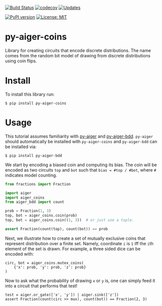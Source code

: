 [![Build Status](https://travis-ci.org/mvcisback/py-aiger-coins.svg?branch=master)](https://travis-ci.org/mvcisback/py-aiger-coins)
[![codecov](https://codecov.io/gh/mvcisback/py-aiger-coins/branch/master/graph/badge.svg)](https://codecov.io/gh/mvcisback/py-aiger-coins)
[![Updates](https://pyup.io/repos/github/mvcisback/py-aiger-coins/shield.svg)](https://pyup.io/repos/github/mvcisback/py-aiger-coins/)

[![PyPI version](https://badge.fury.io/py/py-aiger-coins.svg)](https://badge.fury.io/py/py-aiger-coins)
[![License: MIT](https://img.shields.io/badge/License-MIT-yellow.svg)](https://opensource.org/licenses/MIT)


# py-aiger-coins
Library for creating circuits that encode discrete distributions. The
name comes from the random bit model of drawing from discrete
distributions using coin flips.

# Install

To install this library run:

`$ pip install py-aiger-coins`

# Usage

This tutorial assumes familiarity with
[py-aiger](https://github.com/mvcisback/py-aiger) and
[py-aiger-bdd](https://github.com/mvcisback/py-aiger-bdd).  `py-aiger`
should automatically be installed with `py-aiger-coins` and
`py-aiger-bdd` can be installed via:

`$ pip install py-aiger-bdd`

We start by encoding a biased coin and computing its
bias. The coin will be encoded as two circuits
`top` and `bot` such that `bias = #top / #bot`, where `#`
indicates model counting.
```python
from fractions import Fraction

import aiger
import aiger_coins
from aiger_bdd import count

prob = Fraction(1, 3)
top, bot = aiger_coins.coin(prob)
top, bot = aiger_coins.coin((1, 3))  # or just use a tuple.

assert Fraction(count(top), count(bot)) == prob
```

Next, we illustrate how to create a set of mutually exclusive coins
that represent distribution over a finite set. Namely, coordinate
`i` is `1` iff the `i`th element of the set is drawn. For
example, a three sided dice can be encoded with:

```
circ, bot = aiger_coins.mutex_coins(
    {'x': prob, 'y': prob, 'z': prob}
)
```

Now to ask what the probability of drawing `x` or `y` is,
one can simply feed it into a circuit that performs that test!

```
test = aiger.or_gate(['x', 'y']) | aiger.sink(['z'])
assert Fraction(count(circ >> mux), count(bot)) == Fraction(2, 3)
```
